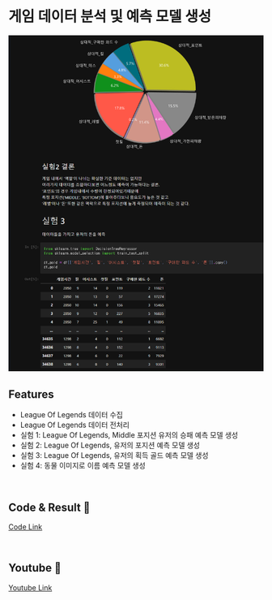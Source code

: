 # 게임 데이터 분석 및 예측 모델 생성  

![Main Screenshot](imgs/main.png)

## Features
- League Of Legends 데이터 수집
- League Of Legends 데이터 전처리
- 실험 1: League Of Legends, Middle 포지션 유저의 승패 예측 모델 생성
- 실험 2: League Of Legends, 유저의 포지션 예측 모델 생성
- 실험 3: League Of Legends, 유저의 획득 골드 예측 모델 생성
- 실험 4: 동물 이미지로 이름 예측 모델 생성  
<br/>

## Code & Result :memo:  

[Code Link](https://github.com/jtj8412/data-analysis/blob/main/data_analysis.ipynb)  

<br/>  

## Youtube :movie_camera:
[Youtube Link](https://youtu.be/BGcJGCGU1ok)  



